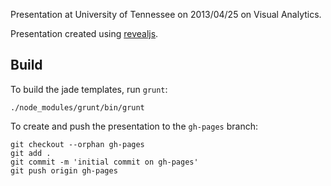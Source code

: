 Presentation at University of Tennessee on 2013/04/25 on Visual Analytics.

Presentation created using [revealjs](https://github.com/hakimel/reveal.js).


## Build

To build the jade templates, run `grunt`:

    ./node_modules/grunt/bin/grunt

To create and push the presentation to the `gh-pages` branch:

    git checkout --orphan gh-pages
    git add .
    git commit -m 'initial commit on gh-pages'
    git push origin gh-pages